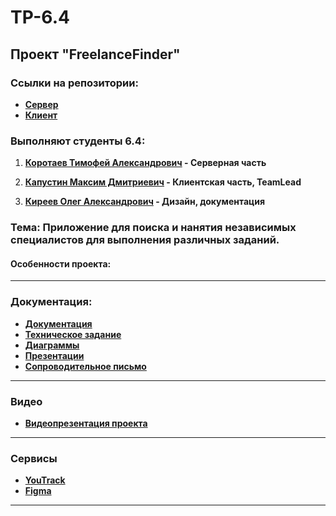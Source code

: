# TP-6.4
## Проект "FreelanceFinder"
### Ссылки на репозитории:
- **[Сервер](https://www.youtube.com/watch?v=dQw4w9WgXcQ)**
- **[Клиент](https://www.youtube.com/watch?v=dQw4w9WgXcQ)**

### Выполняют студенты 6.4:

1. **[Коротаев Тимофей Александрович](https://github.com/KorotaevT) - Серверная часть**

2. **[Капустин Максим Дмитриевич](https://www.youtube.com/watch?v=dQw4w9WgXcQ) - Клиентская часть, TeamLead**

3. **[Киреев Олег Александрович](https://www.youtube.com/watch?v=dQw4w9WgXcQ) -  Дизайн, документация**

### Тема: Приложение для поиска и нанятия независимых специалистов для выполнения различных заданий.

#### Особенности проекта:
----
### Документация:
- **[Документация](https://github.com/KorotaevT/TP-6.4/tree/main/%D0%94%D0%BE%D0%BA%D1%83%D0%BC%D0%B5%D0%BD%D1%82%D0%B0%D1%86%D0%B8%D1%8F)**
- **[Техническое задание](https://github.com/KorotaevT/TP-6.4/tree/main/%D0%94%D0%BE%D0%BA%D1%83%D0%BC%D0%B5%D0%BD%D1%82%D0%B0%D1%86%D0%B8%D1%8F/%D0%A2%D0%B5%D1%85%D0%BD%D0%B8%D1%87%D0%B5%D1%81%D0%BA%D0%BE%D0%B5%20%D0%B7%D0%B0%D0%B4%D0%B0%D0%BD%D0%B8%D0%B5)**
- **[Диаграммы](https://github.com/KorotaevT/TP-6.4/tree/main/%D0%94%D0%BE%D0%BA%D1%83%D0%BC%D0%B5%D0%BD%D1%82%D0%B0%D1%86%D0%B8%D1%8F/%D0%94%D0%B8%D0%B0%D0%B3%D1%80%D0%B0%D0%BC%D0%BC%D1%8B)**
- **[Презентации](https://github.com/KorotaevT/TP-6.4/tree/main/%D0%94%D0%BE%D0%BA%D1%83%D0%BC%D0%B5%D0%BD%D1%82%D0%B0%D1%86%D0%B8%D1%8F/%D0%9F%D1%80%D0%B5%D0%B7%D0%B5%D0%BD%D1%82%D0%B0%D1%86%D0%B8%D0%B8)**
- **[Сопроводительное письмо](https://github.com/KorotaevT/TP-6.4/tree/main/%D0%94%D0%BE%D0%BA%D1%83%D0%BC%D0%B5%D0%BD%D1%82%D0%B0%D1%86%D0%B8%D1%8F/%D0%A1%D0%BE%D0%BF%D1%80%D0%BE%D0%B2%D0%BE%D0%B4%D0%B8%D1%82%D0%B5%D0%BB%D1%8C%D0%BD%D0%BE%D0%B5%20%D0%BF%D0%B8%D1%81%D1%8C%D0%BC%D0%BE)**
----
### Видео
- **[Видеопрезентация проекта](https://www.youtube.com/watch?v=dQw4w9WgXcQ)**
------
### Сервисы
- **[YouTrack](https://tpproject.youtrack.cloud/dashboard?id=d86943e3-d225-4abb-8646-cbba875c72b2)**
- **[Figma](https://www.youtube.com/watch?v=dQw4w9WgXcQ)**
---
